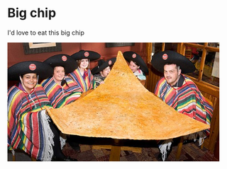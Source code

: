 # Big chip
I'd love to eat this big chip

![Massive tortilla chip](aspiration.jpeg "(I am not in this image)")
